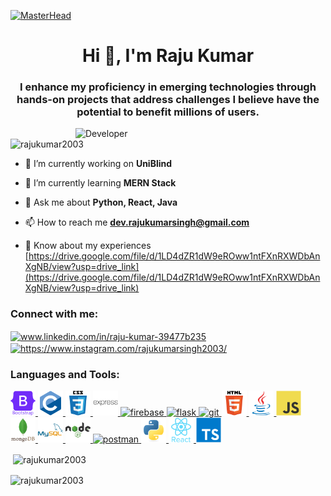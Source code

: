 [![MasterHead](https://media4.giphy.com/media/ES9cAJlcxblRESzOH1/giphy.webp?cid=790b7611qp6j7i8ixio281vz7a8ktzt3l70f0srohgg9516d&ep=v1_gifs_search&rid=giphy.webp&ct=g)](https://rishavchanda.io)
<h1 align="center">Hi 👋, I'm Raju Kumar</h1>
<h3 align="center">I enhance my proficiency in emerging technologies through hands-on projects that address challenges I believe have the potential to benefit millions of users.</h3>
<img align="right" alt="Developer" width="400" src="https://media3.giphy.com/media/06vbLCWUQcDKGFVjPt/giphy.webp?cid=790b7611qp6j7i8ixio281vz7a8ktzt3l70f0srohgg9516d&ep=v1_gifs_search&rid=giphy.webp&ct=g">

<p align="left"> <img src="https://komarev.com/ghpvc/?username=rajukumar2003&label=Profile%20views&color=0e75b6&style=flat" alt="rajukumar2003" /> </p>

- 🔭 I’m currently working on **UniBlind**

- 🌱 I’m currently learning **MERN Stack**

- 💬 Ask me about **Python, React, Java**

- 📫 How to reach me **dev.rajukumarsingh@gmail.com**

- 📄 Know about my experiences [https://drive.google.com/file/d/1LD4dZR1dW9eROww1ntFXnRXWDbAnXgNB/view?usp=drive_link](https://drive.google.com/file/d/1LD4dZR1dW9eROww1ntFXnRXWDbAnXgNB/view?usp=drive_link)

<h3 align="left">Connect with me:</h3>
<p align="left">
<a href="https://linkedin.com/in/www.linkedin.com/in/raju-kumar-39477b235" target="blank"><img align="center" src="https://raw.githubusercontent.com/rahuldkjain/github-profile-readme-generator/master/src/images/icons/Social/linked-in-alt.svg" alt="www.linkedin.com/in/raju-kumar-39477b235" height="30" width="40" /></a>
<a href="https://instagram.com/https://www.instagram.com/rajukumarsingh2003/" target="blank"><img align="center" src="https://raw.githubusercontent.com/rahuldkjain/github-profile-readme-generator/master/src/images/icons/Social/instagram.svg" alt="https://www.instagram.com/rajukumarsingh2003/" height="30" width="40" /></a>
</p>

<h3 align="left">Languages and Tools:</h3>
<p align="left"> <a href="https://getbootstrap.com" target="_blank" rel="noreferrer"> <img src="https://raw.githubusercontent.com/devicons/devicon/master/icons/bootstrap/bootstrap-plain-wordmark.svg" alt="bootstrap" width="40" height="40"/> </a> <a href="https://www.cprogramming.com/" target="_blank" rel="noreferrer"> <img src="https://raw.githubusercontent.com/devicons/devicon/master/icons/c/c-original.svg" alt="c" width="40" height="40"/> </a> <a href="https://www.w3schools.com/css/" target="_blank" rel="noreferrer"> <img src="https://raw.githubusercontent.com/devicons/devicon/master/icons/css3/css3-original-wordmark.svg" alt="css3" width="40" height="40"/> </a> <a href="https://expressjs.com" target="_blank" rel="noreferrer"> <img src="https://raw.githubusercontent.com/devicons/devicon/master/icons/express/express-original-wordmark.svg" alt="express" width="40" height="40"/> </a> <a href="https://firebase.google.com/" target="_blank" rel="noreferrer"> <img src="https://www.vectorlogo.zone/logos/firebase/firebase-icon.svg" alt="firebase" width="40" height="40"/> </a> <a href="https://flask.palletsprojects.com/" target="_blank" rel="noreferrer"> <img src="https://www.vectorlogo.zone/logos/pocoo_flask/pocoo_flask-icon.svg" alt="flask" width="40" height="40"/> </a> <a href="https://git-scm.com/" target="_blank" rel="noreferrer"> <img src="https://www.vectorlogo.zone/logos/git-scm/git-scm-icon.svg" alt="git" width="40" height="40"/> </a> <a href="https://www.w3.org/html/" target="_blank" rel="noreferrer"> <img src="https://raw.githubusercontent.com/devicons/devicon/master/icons/html5/html5-original-wordmark.svg" alt="html5" width="40" height="40"/> </a> <a href="https://www.java.com" target="_blank" rel="noreferrer"> <img src="https://raw.githubusercontent.com/devicons/devicon/master/icons/java/java-original.svg" alt="java" width="40" height="40"/> </a> <a href="https://developer.mozilla.org/en-US/docs/Web/JavaScript" target="_blank" rel="noreferrer"> <img src="https://raw.githubusercontent.com/devicons/devicon/master/icons/javascript/javascript-original.svg" alt="javascript" width="40" height="40"/> </a> <a href="https://www.mongodb.com/" target="_blank" rel="noreferrer"> <img src="https://raw.githubusercontent.com/devicons/devicon/master/icons/mongodb/mongodb-original-wordmark.svg" alt="mongodb" width="40" height="40"/> </a> <a href="https://www.mysql.com/" target="_blank" rel="noreferrer"> <img src="https://raw.githubusercontent.com/devicons/devicon/master/icons/mysql/mysql-original-wordmark.svg" alt="mysql" width="40" height="40"/> </a> <a href="https://nodejs.org" target="_blank" rel="noreferrer"> <img src="https://raw.githubusercontent.com/devicons/devicon/master/icons/nodejs/nodejs-original-wordmark.svg" alt="nodejs" width="40" height="40"/> </a> <a href="https://postman.com" target="_blank" rel="noreferrer"> <img src="https://www.vectorlogo.zone/logos/getpostman/getpostman-icon.svg" alt="postman" width="40" height="40"/> </a> <a href="https://www.python.org" target="_blank" rel="noreferrer"> <img src="https://raw.githubusercontent.com/devicons/devicon/master/icons/python/python-original.svg" alt="python" width="40" height="40"/> </a> <a href="https://reactjs.org/" target="_blank" rel="noreferrer"> <img src="https://raw.githubusercontent.com/devicons/devicon/master/icons/react/react-original-wordmark.svg" alt="react" width="40" height="40"/> </a> <a href="https://www.typescriptlang.org/" target="_blank" rel="noreferrer"> <img src="https://raw.githubusercontent.com/devicons/devicon/master/icons/typescript/typescript-original.svg" alt="typescript" width="40" height="40"/> </a> </p>

<p>&nbsp;<img align="center" src="https://github-readme-stats.vercel.app/api?username=rajukumar2003&show_icons=true&locale=en" alt="rajukumar2003" /></p>

<p><img align="center" src="https://github-readme-streak-stats.herokuapp.com/?user=rajukumar2003&" alt="rajukumar2003" /></p>
